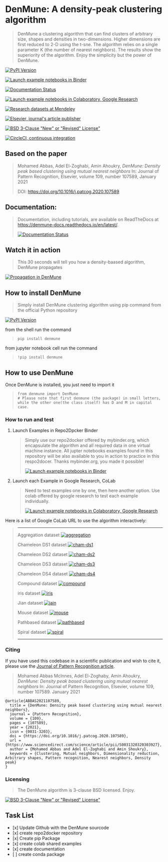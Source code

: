 DenMune: A density-peak clustering algorithm
============================================

> DenMune a clustering algorithm that can find clusters of arbitrary
> size, shapes and densities in two-dimensions. Higher dimensions are
> first reduced to 2-D using the t-sne. The algorithm relies on a single
> parameter K (the number of nearest neighbors). The results show the
> superiority of the algorithm. Enjoy the simplicity but the power of
> DenMune.

[![PyPI Version](https://img.shields.io/pypi/v/denmune.svg)](https://pypi.org/project/denmune/)

[![Launch example notebooks in Binder](https://static.mybinder.org/badge_logo.svg)](https://mybinder.org/v2/gh/egy1st/denmune-clustering-algorithm/HEAD)

[![Documentation Status](https://readthedocs.org/projects/denmune-docs/badge)](https://denmune-docs.readthedocs.io/en/latest/?badge=latest)

[![Launch example notebooks in Colaboratory, Google Research](https://colab.research.google.com/assets/colab-badge.svg)](#colab)

[![Research datasets at  Mendeley](https://img.shields.io/badge/elsevier-published-orange)](https://www.sciencedirect.com/science/article/abs/pii/S0031320320303927)

[![Elsevier, journal\'s article publisher](https://img.shields.io/badge/mendeley-data-bluegreen)](https://data.mendeley.com/datasets/b73cw5n43r/4)

[![BSD 3-Clause "New" or "Revised" License\"](https://img.shields.io/badge/license-BSD-green)](https://choosealicense.com/licenses/bsd-3-clause/)

[![CircleCI, continuous integration](https://circleci.com/gh/egy1st/denmune-clustering-algorithm/tree/main.svg?style=svg)](https://circleci.com/gh/egy1st/denmune-clustering-algorithm/tree/main)

Based on the paper
------------------

> Mohamed Abbas, Adel El-Zoghabi, Amin Ahoukry, *DenMune: Density peak
> based clustering using mutual nearest neighbors* In: Journal of
> Pattern Recognition, Elsevier, volume 109, number 107589, January 2021
>
> DOI: <https://doi.org/10.1016/j.patcog.2020.107589>

Documentation:
--------------

> Documentation, including tutorials, are available on ReadTheDocs at
> <https://denmune-docs.readthedocs.io/en/latest/>.
>
> [![Documentation Status](https://readthedocs.org/projects/denmune-docs/badge)](https://denmune-docs.readthedocs.io/en/latest/?badge=latest)

Watch it in action
------------------

> This 30 seconds will tell you how a density-baased algorithm, DenMune
> propagates

[![Propagation in DenMune](https://raw.githubusercontent.com/egy1st/denmune-clustering-algorithm/main/images/denmune_propagation.png)](https://player.vimeo.com/video/663107261?h=08270149a9)

How to install DenMune
----------------------

> Simply install DenMune clustering algorithm using pip command from the
> official Python repository

[![PyPI Version](https://img.shields.io/pypi/v/denmune.svg)](https://pypi.org/project/denmune/)

from the shell run the command

> ``` {.python}
> pip install denmune
> ```

from jupyter notebook cell run the command

> ``` {.jupyter}
> !pip install denmune
> ```

How to use DenMune
------------------

Once DenMune is installed, you just need to import it

> ``` {.python}
> from denmune import DenMune
> # Please note that first denmune (the package) in small letters, while the other one(the class itself) has D and M in capital case.
> ```

### How to run and test

1.  Launch Examples in Repo2Dpcker Binder

    > Simply use our repo2docker offered by mybinder.org, which
    > encapsulate the algorithm and all required data in one virtual
    > machine instance. All jupter notebooks examples found in this
    > repository will be also available to you in action to practice in
    > this respo2docer. Thanks mybinder.org, you made it possible!
    >
    > [![Launch example notebooks in Binder](https://static.mybinder.org/badge_logo.svg)](https://mybinder.org/v2/gh/egy1st/denmune-clustering-algorithm/HEAD)

2.  Launch each Example in Google Research, CoLab

    > Need to test examples one by one, then here another option. Use
    > colab offered by google research to test each example
    > individually.
    >
    > [![Launch example notebooks in Colaboratory, Google Research](https://colab.research.google.com/assets/colab-badge.svg)](#colab)

Here is a list of Google CoLab URL to use the algorithm interactively:

>   ------------------------------ -------------------------------------------------------------------------------------------------------------------------------------------------------------------
>   Aggregation dataset            [![aggregation](https://colab.research.google.com/assets/colab-badge.svg)](https://colab.research.google.com/drive/1K-Uqp-fmETmic4VZoZvV5t5XgRTzf4KO?usp=sharing)
>
>   Chameleon DS1 dataset          [![cham-ds1](https://colab.research.google.com/assets/colab-badge.svg)](https://colab.research.google.com/drive/1LixPie1pZdWHxF1CXJIlwh1uTq-4iFYp?usp=sharing)
>
>   Chameleon DS2 dataset          [![cham-ds2](https://colab.research.google.com/assets/colab-badge.svg)](https://colab.research.google.com/drive/16Ve-1JJCgTQrX7ITJjDrSXWmwT9tG1AA?usp=sharing)
>
>   Chameleon DS3 dataset          [![cham-ds3](https://colab.research.google.com/assets/colab-badge.svg)](https://colab.research.google.com/drive/1mU5tV1sYWJpxqwyG-uA0yHMPZW7AzNuc?usp=sharing)
>
>   Chameleon DS4 dataset          [![cham-ds4](https://colab.research.google.com/assets/colab-badge.svg)](https://colab.research.google.com/drive/1bDlsp1lVTDDXrDM8uWvo0_UY6ek73vUu?usp=sharing)
>
>   Compound dataset               [![compound](https://colab.research.google.com/assets/colab-badge.svg)](https://colab.research.google.com/drive/1TOv1mCLvAN24qvkh1f9H-ZERDgfoSMP6?usp=sharing)
>
>   iris dataset                   [![iris](https://colab.research.google.com/assets/colab-badge.svg)](https://colab.research.google.com/drive/1nKql57Xh7xVVu6NpTbg3vRdRg42R7hjm?usp=sharing)
>
>   Jian dataset                   [![jain](https://colab.research.google.com/assets/colab-badge.svg)](https://colab.research.google.com/drive/1QJxXoZtoaMi3gvagZ2FPUtri4qbXOGl9?usp=sharing)
>
>   Mouse dataset                  [![mouse](https://colab.research.google.com/assets/colab-badge.svg)](https://colab.research.google.com/drive/11IpU1yaVaCa4H-d9yuwkjzywBfEfQGIp?usp=sharing)
>
>   Pathbased dataset              [![pathbased](https://colab.research.google.com/assets/colab-badge.svg)](https://colab.research.google.com/drive/17DofhHs5I2xyhnNPJ6RWETDf7Te71TKm?usp=sharing)
>
>   Spiral dataset                 [![spiral](https://colab.research.google.com/assets/colab-badge.svg)](https://colab.research.google.com/drive/1yW0Y14AiQYM6g7X4bJmUb3x3nson7Xup?usp=sharing)
>   ------------------------------ -------------------------------------------------------------------------------------------------------------------------------------------------------------------

### Citing

If you have used this codebase in a scientific publication and wish to
cite it, please use the [Journal of Pattern Recognition
article](https://www.sciencedirect.com/science/article/abs/pii/S0031320320303927).

> Mohamed Abbas McInnes, Adel El-Zoghaby, Amin Ahoukry, *DenMune:
> Density peak based clustering using mutual nearest neighbors* In:
> Journal of Pattern Recognition, Elsevier, volume 109, number 107589.
> January 2021

``` {.bibtex}
@article{ABBAS2021107589,
  title = {DenMune: Density peak based clustering using mutual nearest neighbors},
  journal = {Pattern Recognition},
  volume = {109},
  pages = {107589},
  year = {2021},
  issn = {0031-3203},
  doi = {https://doi.org/10.1016/j.patcog.2020.107589},
  url = {https://www.sciencedirect.com/science/article/pii/S0031320320303927},
  author = {Mohamed Abbas and Adel El-Zoghabi and Amin Shoukry},
  keywords = {Clustering, Mutual neighbors, Dimensionality reduction, Arbitrary shapes, Pattern recognition, Nearest neighbors, Density peak}
}
```

### Licensing

> The DenMune algorithm is 3-clause BSD licensed. Enjoy.

[![BSD 3-Clause "New" or "Revised" License\"](https://img.shields.io/badge/license-BSD-green)](https://choosealicense.com/licenses/bsd-3-clause/)

Task List
---------

-   \[x\] Update Github with the DenMune sourcode
-   \[x\] create repo2docker repository
-   \[x\] Create pip Package
-   \[x\] create colab shared examples
-   \[x\] create documentation
-   \[ \] create conda package
